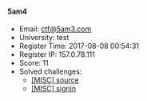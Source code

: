 #### 5am4  

* Email: ctf@5am3.com  
* University: test  
* Register Time: 2017-08-08 00:54:31  
* Register IP: 157.0.78.111  
* Score: 11  
* Solved challenges: 
  * [[MISC] source](https://github.com/SniperOJ/Challenges/blob/master/web/source.json)  
  * [[MISC] signin](https://github.com/SniperOJ/Challenges/blob/master/web/signin.json)  
